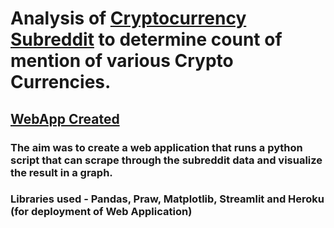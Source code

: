 # Analysis of [Cryptocurrency Subreddit](https://www.reddit.com/r/CryptoCurrency/) to determine count of mention of various Crypto Currencies.

## [WebApp Created](https://crypto-counter-reddit.herokuapp.com/)

### The aim was to create a web application that runs a python script that can scrape through the subreddit data and visualize the result in a graph. 

### Libraries used - Pandas, Praw, Matplotlib, Streamlit and Heroku (for deployment of Web Application)
